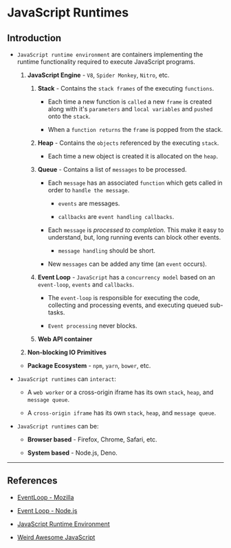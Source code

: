 # JavaScript Runtimes

## Introduction

* `JavaScript runtime environment` are containers implementing the runtime functionality required to execute JavaScript programs.

    1. __JavaScript Engine__ - `V8`, `Spider Monkey`, `Nitro`, etc.

        1. __Stack__ - Contains the `stack frames` of the executing `functions`.

            * Each time a new function is `called` a new `frame` is created along with it's `parameters` and `local variables` and `pushed` onto the `stack`.

            * When a `function returns` the `frame` is popped from the stack.

        2. __Heap__ - Contains the `objects` referenced by the executing `stack`.

            * Each time a new object is created it is allocated on the `heap`.

        3. __Queue__ - Contains a list of `messages` to be processed. 

            * Each `message` has an associated `function` which gets called in order to `handle the message`.

                * `events` are messages.

                * `callbacks` are `event handling callbacks`.
            
            * Each `message` is _processed to completion_. This make it easy to understand, but, long running events can block other events.

                * `message handling` should be short.
            
            * New `messages` can be added any time (an `event` occurs).

        5. __Event Loop__ - `JavaScript` has a `concurrency model` based on an `event-loop`, `events` and `callbacks`.

            * The `event-loop` is responsible for executing the code, collecting and processing events, and executing queued sub-tasks.

            * `Event processing` never blocks.

        3. __Web API container__

    3. __Non-blocking IO Primitives__

    * __Package Ecosystem__ - `npm`, `yarn`, `bower`, etc.

* `JavaScript runtimes` can `interact`:

    * A `web worker` or a cross-origin iframe has its own `stack`, `heap`, and `message queue`.

    * A `cross-origin iframe` has its own `stack`, `heap`, and `message queue`.

* `JavaScript runtimes` can be:

    * __Browser based__ - Firefox, Chrome, Safari, etc.

    * __System based__ - Node.js, Deno.

---

## References

* [EventLoop - Mozilla](https://developer.mozilla.org/en-US/docs/Web/JavaScript/EventLoop)

* [Event Loop - Node.js](https://nodejs.org/en/docs/guides/event-loop-timers-and-nexttick/#what-is-the-event-loop)

* [JavaScript Runtime Environment](https://medium.com/@olinations/the-javascript-runtime-environment-d58fa2e60dd0)

* [Weird Awesome JavaScript](https://aseemrb.me/posts/weird-awesome-javascript/)